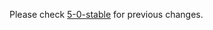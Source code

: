
Please check [5-0-stable](https://github.com/rails/rails/blob/5-0-stable/actionview/CHANGELOG.md) for previous changes.
